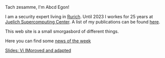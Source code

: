 Tach zesamme, I'm Abcd Egon!

I am a security expert living in [Rurich](https://de.wikipedia.org/wiki/Rurich). Until 2023 I workes for 25 years at [Juelich Supercomputing Center](https://www.fz-juelich.de/ias/jsc). A list
of my publications can be found [here](https://orcid.org/0000-0001-6708-2109).

This web site is a small smorgasbord of different things.

Here you can find some [news of the week](https://abcdegon.github.io/news.md)

[Slides: Vi IMproved and adapted](https://abcdegon.github.io/vim.pdf)

